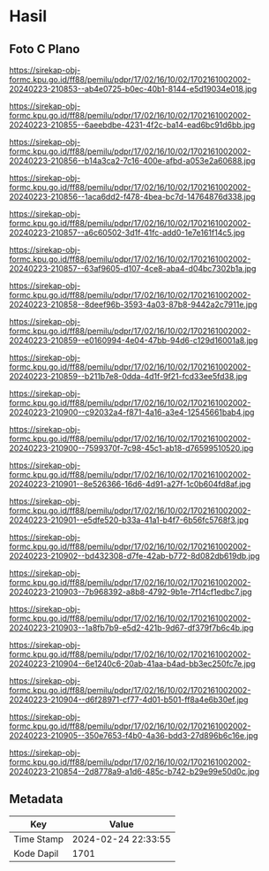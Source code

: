 # Hasil

## Foto C Plano

https://sirekap-obj-formc.kpu.go.id/ff88/pemilu/pdpr/17/02/16/10/02/1702161002002-20240223-210853--ab4e0725-b0ec-40b1-8144-e5d19034e018.jpg

https://sirekap-obj-formc.kpu.go.id/ff88/pemilu/pdpr/17/02/16/10/02/1702161002002-20240223-210855--6aeebdbe-4231-4f2c-ba14-ead6bc91d6bb.jpg

https://sirekap-obj-formc.kpu.go.id/ff88/pemilu/pdpr/17/02/16/10/02/1702161002002-20240223-210856--b14a3ca2-7c16-400e-afbd-a053e2a60688.jpg

https://sirekap-obj-formc.kpu.go.id/ff88/pemilu/pdpr/17/02/16/10/02/1702161002002-20240223-210856--1aca6dd2-f478-4bea-bc7d-14764876d338.jpg

https://sirekap-obj-formc.kpu.go.id/ff88/pemilu/pdpr/17/02/16/10/02/1702161002002-20240223-210857--a6c60502-3d1f-41fc-add0-1e7e161f14c5.jpg

https://sirekap-obj-formc.kpu.go.id/ff88/pemilu/pdpr/17/02/16/10/02/1702161002002-20240223-210857--63af9605-d107-4ce8-aba4-d04bc7302b1a.jpg

https://sirekap-obj-formc.kpu.go.id/ff88/pemilu/pdpr/17/02/16/10/02/1702161002002-20240223-210858--8deef96b-3593-4a03-87b8-9442a2c7911e.jpg

https://sirekap-obj-formc.kpu.go.id/ff88/pemilu/pdpr/17/02/16/10/02/1702161002002-20240223-210859--e0160994-4e04-47bb-94d6-c129d16001a8.jpg

https://sirekap-obj-formc.kpu.go.id/ff88/pemilu/pdpr/17/02/16/10/02/1702161002002-20240223-210859--b211b7e8-0dda-4d1f-9f21-fcd33ee5fd38.jpg

https://sirekap-obj-formc.kpu.go.id/ff88/pemilu/pdpr/17/02/16/10/02/1702161002002-20240223-210900--c92032a4-f871-4a16-a3e4-12545661bab4.jpg

https://sirekap-obj-formc.kpu.go.id/ff88/pemilu/pdpr/17/02/16/10/02/1702161002002-20240223-210900--7599370f-7c98-45c1-ab18-d76599510520.jpg

https://sirekap-obj-formc.kpu.go.id/ff88/pemilu/pdpr/17/02/16/10/02/1702161002002-20240223-210901--8e526366-16d6-4d91-a27f-1c0b604fd8af.jpg

https://sirekap-obj-formc.kpu.go.id/ff88/pemilu/pdpr/17/02/16/10/02/1702161002002-20240223-210901--e5dfe520-b33a-41a1-b4f7-6b56fc5768f3.jpg

https://sirekap-obj-formc.kpu.go.id/ff88/pemilu/pdpr/17/02/16/10/02/1702161002002-20240223-210902--bd432308-d7fe-42ab-b772-8d082db619db.jpg

https://sirekap-obj-formc.kpu.go.id/ff88/pemilu/pdpr/17/02/16/10/02/1702161002002-20240223-210903--7b968392-a8b8-4792-9b1e-7f14cf1edbc7.jpg

https://sirekap-obj-formc.kpu.go.id/ff88/pemilu/pdpr/17/02/16/10/02/1702161002002-20240223-210903--1a8fb7b9-e5d2-421b-9d67-df379f7b6c4b.jpg

https://sirekap-obj-formc.kpu.go.id/ff88/pemilu/pdpr/17/02/16/10/02/1702161002002-20240223-210904--6e1240c6-20ab-41aa-b4ad-bb3ec250fc7e.jpg

https://sirekap-obj-formc.kpu.go.id/ff88/pemilu/pdpr/17/02/16/10/02/1702161002002-20240223-210904--d6f28971-cf77-4d01-b501-ff8a4e6b30ef.jpg

https://sirekap-obj-formc.kpu.go.id/ff88/pemilu/pdpr/17/02/16/10/02/1702161002002-20240223-210905--350e7653-f4b0-4a36-bdd3-27d896b6c16e.jpg

https://sirekap-obj-formc.kpu.go.id/ff88/pemilu/pdpr/17/02/16/10/02/1702161002002-20240223-210854--2d8778a9-a1d6-485c-b742-b29e99e50d0c.jpg


## Metadata

| Key        | Value               |
| ---------- | ------------------- |
| Time Stamp | 2024-02-24 22:33:55 |
| Kode Dapil | 1701                |



